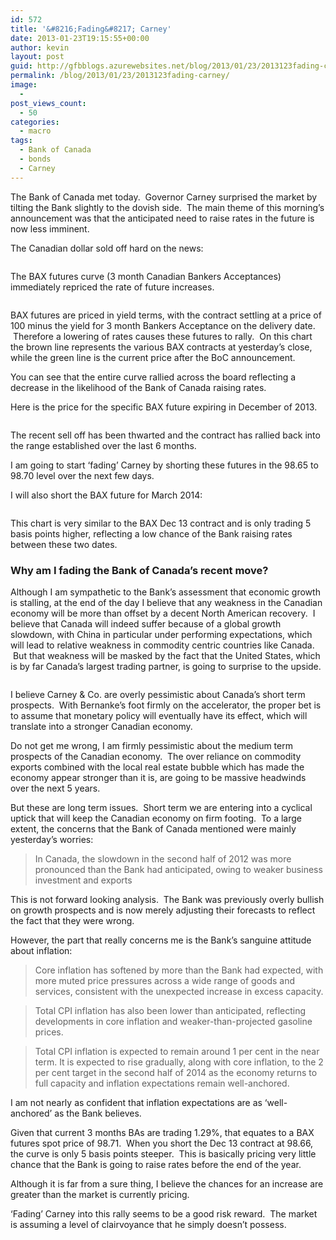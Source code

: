 ```yaml
---
id: 572
title: '&#8216;Fading&#8217; Carney'
date: 2013-01-23T19:15:55+00:00
author: kevin
layout: post
guid: http://gfbblogs.azurewebsites.net/blog/2013/01/23/2013123fading-carney/
permalink: /blog/2013/01/23/2013123fading-carney/
image:
  - 
post_views_count:
  - 50
categories:
  - macro
tags:
  - Bank of Canada
  - bonds
  - Carney
---
```

The Bank of Canada met today.  Governor Carney surprised the market by tilting the Bank slightly to the dovish side.  The main theme of this morning&#8217;s announcement was that the anticipated need to raise rates in the future is now less imminent.

The Canadian dollar sold off hard on the news:

<img class="aligncenter" alt="" src="http://themacrotourist.com/blogs/CAD%20Intra%20Jan%2023%2013.gif" />

The BAX futures curve (3 month Canadian Bankers Acceptances) immediately repriced the rate of future increases.

<img class="aligncenter" alt="" src="http://themacrotourist.com/blogs/BAX%20Curve%20Jan%2023%2013.gif" />

BAX futures are priced in yield terms, with the contract settling at a price of 100 minus the yield for 3 month Bankers Acceptance on the delivery date.  Therefore a lowering of rates causes these futures to rally.  On this chart the brown line represents the various BAX contracts at yesterday&#8217;s close, while the green line is the current price after the BoC announcement.

You can see that the entire curve rallied across the board reflecting a decrease in the likelihood of the Bank of Canada raising rates.

Here is the price for the specific BAX future expiring in December of 2013.

<img class="aligncenter" alt="" src="http://themacrotourist.com/blogs/BAXZ3%20Jan%2023%2013.gif" />

The recent sell off has been thwarted and the contract has rallied back into the range established over the last 6 months.

I am going to start &#8216;fading&#8217; Carney by shorting these futures in the 98.65 to 98.70 level over the next few days.

I will also short the BAX future for March 2014:

<img class="aligncenter" alt="" src="http://themacrotourist.com/blogs/BAXH4%20Jan%2023%2013.gif" />

This chart is very similar to the BAX Dec 13 contract and is only trading 5 basis points higher, reflecting a low chance of the Bank raising rates between these two dates.

### Why am I fading the Bank of Canada&#8217;s recent move?

Although I am sympathetic to the Bank&#8217;s assessment that economic growth is stalling, at the end of the day I believe that any weakness in the Canadian economy will be more than offset by a decent North American recovery.  I believe that Canada will indeed suffer because of a global growth slowdown, with China in particular under performing expectations, which will lead to relative weakness in commodity centric countries like Canada.  But that weakness will be masked by the fact that the United States, which is by far Canada&#8217;s largest trading partner, is going to surprise to the upside.

<img class="aligncenter" alt="" src="http://static.squarespace.com/static/500f3df9e4b006cb9ec150a3/50c60ecbe4b026203261b4d3/51003ca3e4b037c85e6f8a26/1358970021685/carney88_ret.jpg" />

I believe Carney & Co. are overly pessimistic about Canada&#8217;s short term prospects.  With Bernanke&#8217;s foot firmly on the accelerator, the proper bet is to assume that monetary policy will eventually have its effect, which will translate into a stronger Canadian economy.

Do not get me wrong, I am firmly pessimistic about the medium term prospects of the Canadian economy.  The over reliance on commodity exports combined with the local real estate bubble which has made the economy appear stronger than it is, are going to be massive headwinds over the next 5 years.

But these are long term issues.  Short term we are entering into a cyclical uptick that will keep the Canadian economy on firm footing.  To a large extent, the concerns that the Bank of Canada mentioned were mainly yesterday&#8217;s worries:

> In Canada, the slowdown in the second half of 2012 was more pronounced than the Bank had anticipated, owing to weaker business investment and exports

This is not forward looking analysis.  The Bank was previously overly bullish on growth prospects and is now merely adjusting their forecasts to reflect the fact that they were wrong.

However, the part that really concerns me is the Bank&#8217;s sanguine attitude about inflation:

> Core inflation has softened by more than the Bank had expected, with more muted price pressures across a wide range of goods and services, consistent with the unexpected increase in excess capacity.

> Total CPI inflation has also been lower than anticipated, reflecting developments in core inflation and weaker-than-projected gasoline prices.

> Total CPI inflation is expected to remain around 1 per cent in the near term. It is expected to rise gradually, along with core inflation, to the 2 per cent target in the second half of 2014 as the economy returns to full capacity and inflation expectations remain well-anchored.

I am not nearly as confident that inflation expectations are as &#8216;well-anchored&#8217; as the Bank believes.

Given that current 3 months BAs are trading 1.29%, that equates to a BAX futures spot price of 98.71.  When you short the Dec 13 contract at 98.66, the curve is only 5 basis points steeper.  This is basically pricing very little chance that the Bank is going to raise rates before the end of the year.

Although it is far from a sure thing, I believe the chances for an increase are greater than the market is currently pricing.

&#8216;Fading&#8217; Carney into this rally seems to be a good risk reward.  The market is assuming a level of clairvoyance that he simply doesn&#8217;t possess.
